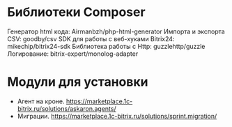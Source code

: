 # Библиотеки Composer
Генератор html кода: Airmanbzh/php-html-generator
Импорта и экспорта CSV: goodby/csv
SDK для работы с веб-хуками Bitrix24: mikechip/bitrix24-sdk
Библиотека работы с Http: guzzlehttp/guzzle
Логирование: bitrix-expert/monolog-adapter
  
# Модули для установки
- Агент на кроне. https://marketplace.1c-bitrix.ru/solutions/askaron.agents/
- Миграции. https://marketplace.1c-bitrix.ru/solutions/sprint.migration/